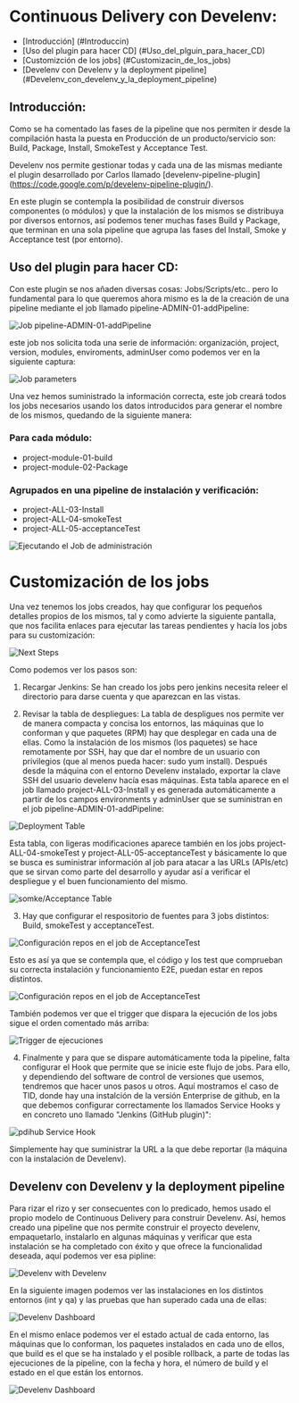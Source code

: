 Continuous Delivery con Develenv:
=================================

* [Introducción] (#Introduccin)
* [Uso del plugin para hacer CD] (#Uso_del_plguin_para_hacer_CD)
* [Customizción de los jobs] (#Customizacin_de_los_jobs)
* [Develenv con Develenv y la deployment pipeline] (#Develenv_con_develenv_y_la_deployment_pipeline)

Introducción:
-------------

Como se ha comentado las fases de la pipeline que nos permiten ir desde la compilación hasta la puesta en Producción de un producto/servicio son: Build, Package, Install, SmokeTest y Acceptance Test.

Develenv nos permite gestionar todas y cada una de las mismas mediante el plugin desarrollado por Carlos llamado [develenv-pipeline-plugin] (https://code.google.com/p/develenv-pipeline-plugin/).

En este plugin se contempla la posibilidad de construir diversos componentes (o módulos) y que la instalación de los mismos se distribuya por diversos entornos, así podemos tener muchas fases Build y Package, que terminan en una sola pipeline que agrupa las fases del Install, Smoke y Acceptance test (por entorno).

Uso del plugin para hacer CD:
-----------------------------

Con este plugin se nos añaden diversas cosas: Jobs/Scripts/etc.. pero lo fundamental para lo que queremos ahora mismo es la de la creación de una pipeline mediante el job llamado pipeline-ADMIN-01-addPipeline:

![Job pipeline-ADMIN-01-addPipeline](./img/training/adminPipeline_1.png "Job pipeline-ADMIN-01-addPipeline")

este job nos solicita toda una serie de información:
organización,  project, version, modules, enviroments, adminUser como podemos ver en la siguiente captura:

![Job parameters](./img/training/adminPipeline_2.png "Job parameters") 

Una vez hemos suministrado la información correcta, este job creará todos los jobs necesarios usando los datos introducidos para generar el nombre de los mismos, quedando de la siguiente manera: 

### Para cada módulo: ####

- project-module-01-build
- project-module-02-Package

### Agrupados en una pipeline de instalación y verificación: ####

- project-ALL-03-Install
- project-ALL-04-smokeTest
- project-ALL-05-acceptanceTest

![Ejecutando el Job de administración](./img/training/adminPipeline_3.png "Ejecutando el job de administración")

Customización de los jobs
=========================

Una vez tenemos los jobs creados, hay que configurar los pequeños detalles propios de los mismos, tal y como advierte la siguiente pantalla, que nos facilita enlaces para ejecutar las tareas pendientes y hacía los jobs para su customización:

![Next Steps](./img/training/adminPipeline_4.png "Next Steps")

Como podemos ver los pasos son:

1. Recargar Jenkins: Se han creado los jobs pero jenkins necesita releer el directorio para darse cuenta y que aparezcan en las vistas.

2. Revisar la tabla de despliegues: La tabla de despligues nos permite ver de manera compacta y concisa los entornos, las máquinas que lo conforman y que paquetes (RPM) hay que desplegar en cada una de ellas. Como la instalación de los mismos (los paquetes) se hace remotamente por SSH, hay que dar el nombre de un usuario con privilegios (que al menos pueda hacer: sudo yum install). Después desde la máquina con el entorno Develenv instalado, exportar la clave SSH del usuario develenv hacía esas máquinas.
Esta tabla aparece en el job llamado project-ALL-03-Install y es generada automáticamente a partir de los campos environments y adminUser que se suministran en el job pipeline-ADMIN-01-addPipeline:

![Deployment Table](./img/training/installJob_deploymenTable.png "Deployment Table")

Esta tabla, con ligeras modificaciones aparece también en los jobs project-ALL-04-smokeTest y project-ALL-05-acceptanceTest y básicamente lo que se busca es suministrar información al job para atacar a las URLs (APIs/etc) que se sirvan como parte del desarrollo y ayudar así a verificar el despliegue y el buen funcionamiento del mismo.

![somke/Acceptance Table](./img/training/configureRepos_acceptanceTest_5.png "Smoke/Acceptance Table")

3. Hay que configurar el respositorio de fuentes para 3 jobs distintos: Build, smokeTest y acceptanceTest. 

![Configuración repos en el job de AcceptanceTest](./img/training/configureRepos_acceptanceTest_1.png "Configuración de repos en el job de AcceptanceTest")

Esto es así ya que se contempla que, el código y los test que comprueban su correcta instalación y funcionamiento E2E, puedan estar en repos distintos.

![Configuración repos en el job de AcceptanceTest](./img/training/configureRepos_acceptanceTest_2.png "Configuración de repos en el job de AcceptanceTest")

También podemos ver que el trigger que dispara la ejecución de los jobs sigue el orden comentado más arriba:

![Trigger de ejecuciones](./img/training/configureRepos_acceptanceTest_4.png "Trigger de ejecuciones")

4. Finalmente y para que se dispare automáticamente toda la pipeline, falta configurar el Hook que permite que se inicie este flujo de jobs. Para ello, y dependiendo del software de control de versiones que usemos, tendremos que hacer unos pasos u otros. Aquí mostramos el caso de TID, donde hay una instalción de la versión Enterprise de github, en la que debemos configurar correctamente los llamados Service Hooks y en concreto uno llamado "Jenkins (GitHub plugin)":

![pdihub Service Hook](./img/training/jenkinsHook.png "pdihub Service Hook")

Simplemente hay que suministrar la URL a la que debe reportar (la máquina con la instalación de Develenv).

Develenv con Develenv y la deployment pipeline
----------------------------------------------

Para rizar el rizo y ser consecuentes con lo predicado, hemos usado el propio modelo de Continuous Delivery para construir Develenv. Así, hemos creado una pipeline que nos permite construir el proyecto develenv, empaquetarlo, instalarlo en algunas máquinas y verificar que esta instalación se ha completado con éxito y que ofrece la funcionalidad deseada, aquí podemos ver esa pipline:

![Develenv with Develenv](./img/training/develenvWithDevelenv.png "Develenv with Develenv")

En la siguiente imagen podemos ver las instalaciones en los distintos entornos (int y qa) y las pruebas que han superado cada una de ellas:

![Develenv Dashboard](./img/training/develenvDashboard_1.png "Develenv Dashboard")

En el mismo enlace podemos ver el estado actual de cada entorno, las máquinas que lo conforman, los paquetes instalados en cada uno de ellos, que build es el que se ha instalado y el posible rollback, a parte de todas las ejecuciones de la pipeline, con la fecha y hora, el número de build y el estado en el que están los entornos.

![Develenv Dashboard](./img/training/develenvDashboard_2.png "Develenv Dashboard")